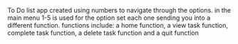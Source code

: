 To Do list app created using numbers to navigate through the options. 
in the main menu 1-5 is used for the option set each one sending you into a different function.
functions include:
a home function, a view task function, complete task function, a delete task function and a quit function
